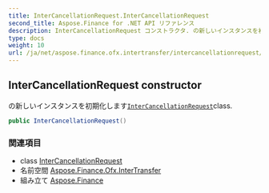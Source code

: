 ```yaml
---
title: InterCancellationRequest.InterCancellationRequest
second_title: Aspose.Finance for .NET API リファレンス
description: InterCancellationRequest コンストラクタ. の新しいインスタンスを初期化しますInterCancellationRequestclass.
type: docs
weight: 10
url: /ja/net/aspose.finance.ofx.intertransfer/intercancellationrequest/intercancellationrequest/
---
```

## InterCancellationRequest constructor

の新しいインスタンスを初期化します[`InterCancellationRequest`](../)class.

```csharp
public InterCancellationRequest()
```

### 関連項目

* class [InterCancellationRequest](../)
* 名前空間 [Aspose.Finance.Ofx.InterTransfer](../../intercancellationrequest/)
* 組み立て [Aspose.Finance](../../../)


